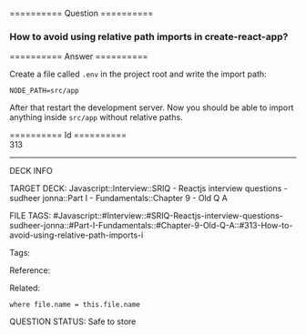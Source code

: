 ========== Question ==========  

### How to avoid using relative path imports in create-react-app?  

========== Answer ==========  

Create a file called `.env` in the project root and write the import path:

```
NODE_PATH=src/app
```

After that restart the development server. Now you should be able to import anything inside `src/app` without relative paths.

========== Id ==========  
313

---

DECK INFO

TARGET DECK: Javascript::Interview::SRIQ - Reactjs interview questions - sudheer jonna::Part I - Fundamentals::Chapter 9 - Old Q A

FILE TAGS: #Javascript::#Interview::#SRIQ-Reactjs-interview-questions-sudheer-jonna::#Part-I-Fundamentals::#Chapter-9-Old-Q-A::#313-How-to-avoid-using-relative-path-imports-i

Tags:

Reference:

Related:

```dataview
where file.name = this.file.name
```
QUESTION STATUS: Safe to store
